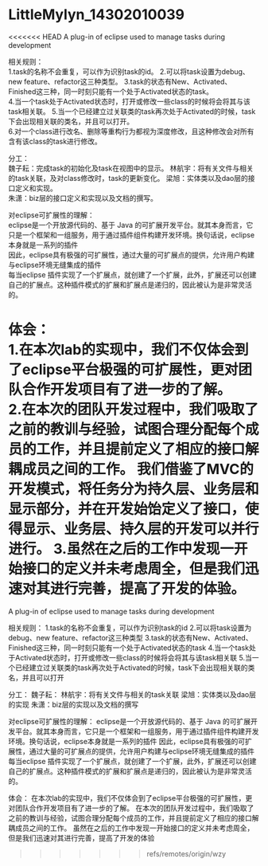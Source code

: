 # LittleMylyn_14302010039
<<<<<<< HEAD
A plug-in of eclipse used to manage tasks during development 

相关规则：  
1.task的名称不会重复，可以作为识别task的id。
2.可以将task设置为debug、new feature、refactor这三种类型。
3.task的状态有New、Activated、Finished这三种，同一时刻只能有一个处于Activated状态的task。  
4.当一个task处于Activated状态时，打开或修改一些class的时候将会将其与该task相关联。
5.当一个已经建立过关联类的task再次处于Activated的时候，task下会出现相关联的类名，并且可以打开。  
6.对一个class进行改名、删除等重构行为都视为深度修改，且这种修改会对所有含有该class的task进行修改。

分工：  
魏子耘：完成task的初始化及task在视图中的显示。
林航宇：将有关文件与相关的task关联，及对class修改时，task的更新变化。
梁旭：实体类以及dao层的接口定义和实现。  
朱潇：biz层的接口定义和实现以及文档的撰写。  

对eclipse可扩展性的理解：  
eclipse是一个开放源代码的、基于 Java 的可扩展开发平台。就其本身而言，它只是一个框架和一组服务，用于通过插件组件构建开发环境。换句话说，eclipse本身就是一系列的插件  
因此，eclipse具有极强的可扩展性，通过大量的可扩展点的提供，允许用户构建与eclipse环境无缝集成的插件  
每当eclipse 插件实现了一个扩展点，就创建了一个扩展，此外，扩展还可以创建自己的扩展点。这种插件模式的扩展和扩展点是递归的，因此被认为是非常灵活的。  

体会：  
1.在本次lab的实现中，我们不仅体会到了eclipse平台极强的可扩展性，更对团队合作开发项目有了进一步的了解。  
2.在本次的团队开发过程中，我们吸取了之前的教训与经验，试图合理分配每个成员的工作，并且提前定义了相应的接口解耦成员之间的工作。
我们借鉴了MVC的开发模式，将任务分为持久层、业务层和显示部分，并在开发始饴定义了接口，使得显示、业务层、持久层的开发可以并行进行。
3.虽然在之后的工作中发现一开始接口的定义并未考虑周全，但是我们迅速对其进行完善，提高了开发的体验。
=======
A plug-in of eclipse used to manage tasks during development

相关规则：
1.task的名称不会重复，可以作为识别task的id
2.可以将task设置为debug、new feature、refactor这三种类型
3.task的状态有New、Activated、Finished这三种，同一时刻只能有一个处于Activated状态的task
4.当一个task处于Activated状态时，打开或修改一些class的时候将会将其与该task相关联
5.当一个已经建立过关联类的task再次处于Activated的时候，task下会出现相关联的类名，并且可以打开

分工：
魏子耘：
林航宇：将有关文件与相关的task关联
梁旭：实体类以及dao层的实现
朱潇：biz层的实现以及文档的撰写

对eclipse可扩展性的理解：
eclipse是一个开放源代码的、基于 Java 的可扩展开发平台。就其本身而言，它只是一个框架和一组服务，用于通过插件组件构建开发环境。换句话说，eclipse本身就是一系列的插件
因此，eclipse具有极强的可扩展性，通过大量的可扩展点的提供，允许用户构建与eclipse环境无缝集成的插件
每当eclipse 插件实现了一个扩展点，就创建了一个扩展，此外，扩展还可以创建自己的扩展点。这种插件模式的扩展和扩展点是递归的，因此被认为是非常灵活的。

体会：
在本次lab的实现中，我们不仅体会到了eclipse平台极强的可扩展性，更对团队合作开发项目有了进一步的了解。
在本次的团队开发过程中，我们吸取了之前的教训与经验，试图合理分配每个成员的工作，并且提前定义了相应的接口解耦成员之间的工作。
虽然在之后的工作中发现一开始接口的定义并未考虑周全，但是我们迅速对其进行完善，提高了开发的体验
>>>>>>> refs/remotes/origin/wzy
